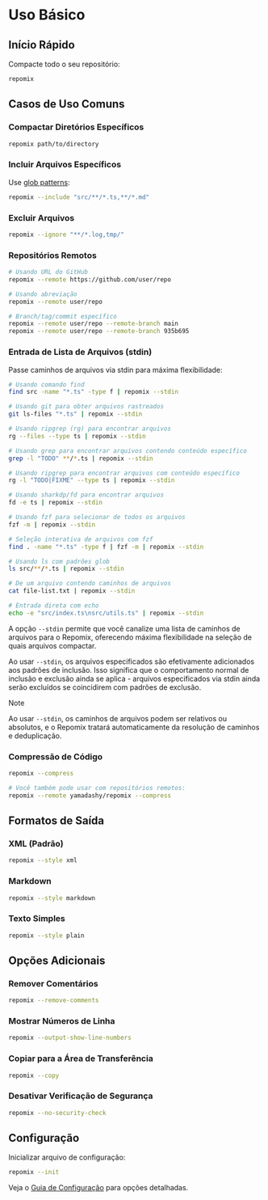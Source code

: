 # Uso Básico

## Início Rápido

Compacte todo o seu repositório:
```bash
repomix
```

## Casos de Uso Comuns

### Compactar Diretórios Específicos
```bash
repomix path/to/directory
```

### Incluir Arquivos Específicos
Use [glob patterns](https://github.com/mrmlnc/fast-glob?tab=readme-ov-file#pattern-syntax):
```bash
repomix --include "src/**/*.ts,**/*.md"
```

### Excluir Arquivos
```bash
repomix --ignore "**/*.log,tmp/"
```

### Repositórios Remotos
```bash
# Usando URL do GitHub
repomix --remote https://github.com/user/repo

# Usando abreviação
repomix --remote user/repo

# Branch/tag/commit específico
repomix --remote user/repo --remote-branch main
repomix --remote user/repo --remote-branch 935b695
```

### Entrada de Lista de Arquivos (stdin)

Passe caminhos de arquivos via stdin para máxima flexibilidade:

```bash
# Usando comando find
find src -name "*.ts" -type f | repomix --stdin

# Usando git para obter arquivos rastreados
git ls-files "*.ts" | repomix --stdin

# Usando ripgrep (rg) para encontrar arquivos
rg --files --type ts | repomix --stdin

# Usando grep para encontrar arquivos contendo conteúdo específico
grep -l "TODO" **/*.ts | repomix --stdin

# Usando ripgrep para encontrar arquivos com conteúdo específico
rg -l "TODO|FIXME" --type ts | repomix --stdin

# Usando sharkdp/fd para encontrar arquivos
fd -e ts | repomix --stdin

# Usando fzf para selecionar de todos os arquivos
fzf -m | repomix --stdin

# Seleção interativa de arquivos com fzf
find . -name "*.ts" -type f | fzf -m | repomix --stdin

# Usando ls com padrões glob
ls src/**/*.ts | repomix --stdin

# De um arquivo contendo caminhos de arquivos
cat file-list.txt | repomix --stdin

# Entrada direta com echo
echo -e "src/index.ts\nsrc/utils.ts" | repomix --stdin
```

A opção `--stdin` permite que você canalize uma lista de caminhos de arquivos para o Repomix, oferecendo máxima flexibilidade na seleção de quais arquivos compactar.

Ao usar `--stdin`, os arquivos especificados são efetivamente adicionados aos padrões de inclusão. Isso significa que o comportamento normal de inclusão e exclusão ainda se aplica - arquivos especificados via stdin ainda serão excluídos se coincidirem com padrões de exclusão.

> [!NOTE]
> Ao usar `--stdin`, os caminhos de arquivos podem ser relativos ou absolutos, e o Repomix tratará automaticamente da resolução de caminhos e deduplicação.

### Compressão de Código

```bash
repomix --compress

# Você também pode usar com repositórios remotos:
repomix --remote yamadashy/repomix --compress
```

## Formatos de Saída

### XML (Padrão)
```bash
repomix --style xml
```

### Markdown
```bash
repomix --style markdown
```

### Texto Simples
```bash
repomix --style plain
```

## Opções Adicionais

### Remover Comentários
```bash
repomix --remove-comments
```

### Mostrar Números de Linha
```bash
repomix --output-show-line-numbers
```

### Copiar para a Área de Transferência
```bash
repomix --copy
```

### Desativar Verificação de Segurança
```bash
repomix --no-security-check
```

## Configuração

Inicializar arquivo de configuração:
```bash
repomix --init
```

Veja o [Guia de Configuração](/pt-br/guide/configuration) para opções detalhadas.
